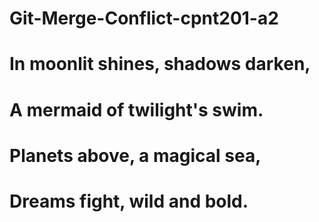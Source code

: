 # Git-Merge-Conflict-cpnt201-a2

# In moonlit shines, shadows darken,

# A mermaid of twilight's swim.

# Planets above, a magical sea,

# Dreams fight, wild and bold.
